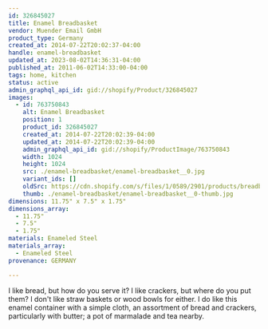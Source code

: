 ```yaml
---
id: 326845027
title: Enamel Breadbasket
vendor: Muender Email GmbH
product_type: Germany
created_at: 2014-07-22T20:02:37-04:00
handle: enamel-breadbasket
updated_at: 2023-08-02T14:36:31-04:00
published_at: 2011-06-02T14:33:00-04:00
tags: home, kitchen
status: active
admin_graphql_api_id: gid://shopify/Product/326845027
images:
  - id: 763750843
    alt: Enamel Breadbasket
    position: 1
    product_id: 326845027
    created_at: 2014-07-22T20:02:39-04:00
    updated_at: 2014-07-22T20:02:39-04:00
    admin_graphql_api_id: gid://shopify/ProductImage/763750843
    width: 1024
    height: 1024
    src: ./enamel-breadbasket/enamel-breadbasket__0.jpg
    variant_ids: []
    oldSrc: https://cdn.shopify.com/s/files/1/0589/2901/products/breadbasket_1.jpeg?v=1406073759
    thumb: ./enamel-breadbasket/enamel-breadbasket__0-thumb.jpg
dimensions: 11.75" x 7.5" x 1.75"
dimensions_array:
  - 11.75"
  - 7.5"
  - 1.75"
materials: Enameled Steel
materials_array:
  - Enameled Steel
provenance: GERMANY

---
```


I like bread, but how do you serve it? I like crackers, but where do you put them? I don't like straw baskets or wood bowls for either. I do like this enamel container with a simple cloth, an assortment of bread and crackers, particularly with butter; a pot of marmalade and tea nearby.